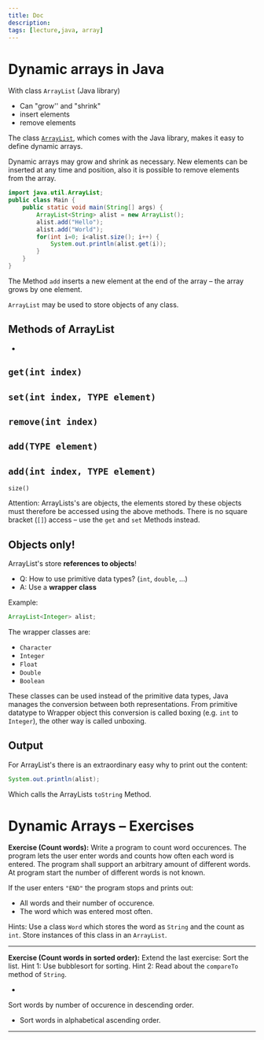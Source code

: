 ```yaml
---
title: Doc
description: 
tags: [lecture,java, array]
---
```


# Dynamic arrays in Java

With class `ArrayList` (Java library)

- Can "grow'' and "shrink"
- insert elements
- remove elements


The class [`ArrayList`](http://download.oracle.com/javase/6/docs/api/java/util/ArrayList.html), which comes with the Java library, makes it easy to define dynamic arrays.

Dynamic arrays may grow and shrink as necessary. New elements can be inserted at any time and position, also it is possible to remove elements from the array.

```java
import java.util.ArrayList;
public class Main {
    public static void main(String[] args) {
        ArrayList<String> alist = new ArrayList();
        alist.add("Hello");
        alist.add("World");
        for(int i=0; i<alist.size(); i++) {
            System.out.println(alist.get(i));
        }
    }
}
```


The Method `add` inserts a new element at the end of the array – the array grows by one element.

`ArrayList` may be used to store objects of any class.



## Methods of ArrayList

- 
`get(int index)`
- 
`set(int index, TYPE element)`
- 
`remove(int index)`
- 
`add(TYPE element)`
- 
`add(int index, TYPE element)`
- 
`size()`

Attention: ArrayLists's are objects, the elements stored by these objects must therefore be accessed using the above methods. There is no square bracket (`[]`) access – use the `get` and `set` Methods instead.



## Objects only!

ArrayList's store **references to objects**!

- Q: How to use primitive data types? (`int`, `double`, ...)
- A: Use a **wrapper class** 

Example:
```java
ArrayList<Integer> alist;
```

The wrapper classes are:

- `Character`
- `Integer`
- `Float`
- `Double`
- `Boolean`

These classes can be used instead of the primitive data types, Java manages the conversion between both representations. From primitive datatype to Wrapper object this conversion is called boxing (e.g. `int` to `Integer`), the other way is called unboxing.



## Output

For ArrayList's there is an extraordinary easy why to print out the content:

```java
System.out.println(alist);
```

Which calls the ArrayLists `toString` Method.





# Dynamic Arrays – Exercises



**Exercise (Count words):**
Write a program to count word occurences. The program lets the user enter words and counts how often each word is entered. The program shall support an arbitrary amount of different words. At program start the number of different words is not known.

If the user enters `"END"` the program stops and prints out:

- All words and their number of occurence.
- The word which was entered most often.

Hints:
Use a class `Word` which stores the word as `String` and the count as `int`. Store instances of this class in an `ArrayList`.




---

**Exercise (Count words in sorted order):**
Extend the last exercise: Sort the list. Hint 1: Use bubblesort for sorting. Hint 2: Read about the `compareTo` method of `String`.

- 
Sort words by number of occurence in descending order.
- Sort words in alphabetical ascending order.


---








